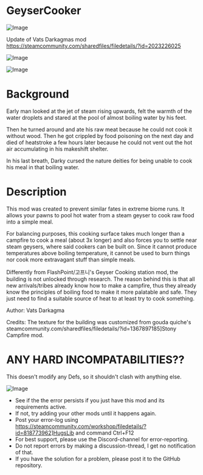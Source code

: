 # GeyserCooker

![Image](https://i.imgur.com/buuPQel.png)

Update of Vats Darkagmas mod
https://steamcommunity.com/sharedfiles/filedetails/?id=2023226025

![Image](https://i.imgur.com/pufA0kM.png)

	
![Image](https://i.imgur.com/Z4GOv8H.png)

# Background


Early man looked at the jet of steam rising upwards, felt the warmth of the water droplets and stared at the pool of almost boiling water by his feet.

Then he turned around and ate his raw meat because he could not cook it without wood. Then he got crippled by food poisoning on the next day and died of heatstroke a few hours later because he could not vent out the hot air accumulating in his makeshift shelter.

In his last breath, Darky cursed the nature deities for being unable to cook his meal in that boiling water.

# Description


This mod was created to prevent similar fates in extreme biome runs. It allows your pawns to pool hot water from a steam geyser to cook raw food into a simple meal.

For balancing purposes, this cooking surface takes much longer than a campfire to cook a meal (about 3x longer) and also forces you to settle near steam geysers, where said cookers can be built on. Since it cannot produce temperatures above boiling temperature, it cannot be used to burn things nor cook more extravagant stuff than simple meals.

Differently from FlashPoint/고프니's Geyser Cooking station mod, the building is not unlocked through research. The reason behind this is that all new arrivals/tribes already know how to make a campfire, thus they already know the principles of boiling food to make it more palatable and safe. They just need to find a suitable source of heat to at least try to cook something.

Author: Vats Darkagma

Credits: The texture for the building was customized from gouda quiche's steamcommunity.com/sharedfiles/filedetails/?id=1367897185]Stony Campfire mod.

# ANY HARD INCOMPATABILITIES??


This doesn't modify any Defs, so it shouldn't clash with anything else.

![Image](https://i.imgur.com/PwoNOj4.png)



-  See if the the error persists if you just have this mod and its requirements active.
-  If not, try adding your other mods until it happens again.
-  Post your error-log using https://steamcommunity.com/workshop/filedetails/?id=818773962]HugsLib and command Ctrl+F12
-  For best support, please use the Discord-channel for error-reporting.
-  Do not report errors by making a discussion-thread, I get no notification of that.
-  If you have the solution for a problem, please post it to the GitHub repository.





